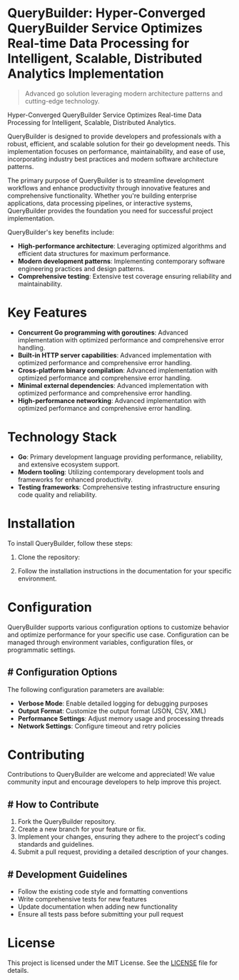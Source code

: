 <!-- fallback_QueryBuilder_20251019115457_81383 -->

# QueryBuilder: Hyper-Converged QueryBuilder Service Optimizes Real-time Data Processing for Intelligent, Scalable, Distributed Analytics Implementation
> Advanced go solution leveraging modern architecture patterns and cutting-edge technology.

Hyper-Converged QueryBuilder Service Optimizes Real-time Data Processing for Intelligent, Scalable, Distributed Analytics.

QueryBuilder is designed to provide developers and professionals with a robust, efficient, and scalable solution for their go development needs. This implementation focuses on performance, maintainability, and ease of use, incorporating industry best practices and modern software architecture patterns.

The primary purpose of QueryBuilder is to streamline development workflows and enhance productivity through innovative features and comprehensive functionality. Whether you're building enterprise applications, data processing pipelines, or interactive systems, QueryBuilder provides the foundation you need for successful project implementation.

QueryBuilder's key benefits include:

* **High-performance architecture**: Leveraging optimized algorithms and efficient data structures for maximum performance.
* **Modern development patterns**: Implementing contemporary software engineering practices and design patterns.
* **Comprehensive testing**: Extensive test coverage ensuring reliability and maintainability.

# Key Features

* **Concurrent Go programming with goroutines**: Advanced implementation with optimized performance and comprehensive error handling.
* **Built-in HTTP server capabilities**: Advanced implementation with optimized performance and comprehensive error handling.
* **Cross-platform binary compilation**: Advanced implementation with optimized performance and comprehensive error handling.
* **Minimal external dependencies**: Advanced implementation with optimized performance and comprehensive error handling.
* **High-performance networking**: Advanced implementation with optimized performance and comprehensive error handling.

# Technology Stack

* **Go**: Primary development language providing performance, reliability, and extensive ecosystem support.
* **Modern tooling**: Utilizing contemporary development tools and frameworks for enhanced productivity.
* **Testing frameworks**: Comprehensive testing infrastructure ensuring code quality and reliability.

# Installation

To install QueryBuilder, follow these steps:

1. Clone the repository:


2. Follow the installation instructions in the documentation for your specific environment.

# Configuration

QueryBuilder supports various configuration options to customize behavior and optimize performance for your specific use case. Configuration can be managed through environment variables, configuration files, or programmatic settings.

## # Configuration Options

The following configuration parameters are available:

* **Verbose Mode**: Enable detailed logging for debugging purposes
* **Output Format**: Customize the output format (JSON, CSV, XML)
* **Performance Settings**: Adjust memory usage and processing threads
* **Network Settings**: Configure timeout and retry policies

# Contributing

Contributions to QueryBuilder are welcome and appreciated! We value community input and encourage developers to help improve this project.

## # How to Contribute

1. Fork the QueryBuilder repository.
2. Create a new branch for your feature or fix.
3. Implement your changes, ensuring they adhere to the project's coding standards and guidelines.
4. Submit a pull request, providing a detailed description of your changes.

## # Development Guidelines

* Follow the existing code style and formatting conventions
* Write comprehensive tests for new features
* Update documentation when adding new functionality
* Ensure all tests pass before submitting your pull request

# License

This project is licensed under the MIT License. See the [LICENSE](https://github.com/pee331/QueryBuilder/blob/main/LICENSE) file for details.
